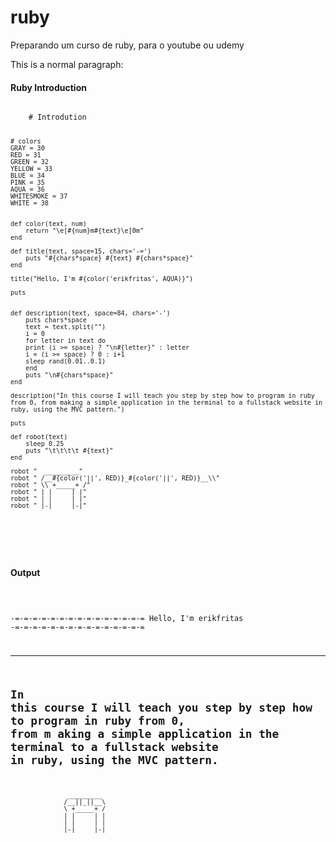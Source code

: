 # ruby
Preparando um curso de ruby, para o youtube ou udemy

<p>This is a normal paragraph:</p>

<h4>Ruby Introduction</h4>
<pre>
<code>
	# Introdution

	# colors
	GRAY = 30
	RED = 31
	GREEN = 32
	YELLOW = 33
	BLUE = 34
	PINK = 35
	AQUA = 36
	WHITESMOKE = 37
	WHITE = 38


	def color(text, num)
	    return "\e[#{num}m#{text}\e[0m"
	end

	def title(text, space=15, chars='-=')
	    puts "#{chars*space} #{text} #{chars*space}"
	end

	title("Hello, I'm #{color('erikfritas', AQUA)}")

	puts


	def description(text, space=84, chars='-')
	    puts chars*space
	    text = text.split("")
	    i = 0
	    for letter in text do
		print (i >= space) ? "\n#{letter}" : letter
		i = (i >= space) ? 0 : i+1
		sleep rand(0.01..0.1)
	    end
	    puts "\n#{chars*space}"
	end

	description("In this course I will teach you step by step how to program in ruby ​​from 0, from making a simple application in the terminal to a fullstack website in ruby, using the MVC pattern.")

	puts

	def robot(text)
	    sleep 0.25
	    puts "\t\t\t\t #{text}"
	end

	robot "  _________"
	robot " /__#{color('||', RED)}_#{color('||', RED)}__\\"
	robot " \\ +_____+ /"
	robot " | |     | |"
	robot " | |     | |"
	robot " |-|     |-|"
</code>
</pre>
<br>

<h4>Output</h4>
<pre>
<code>

-=-=-=-=-=-=-=-=-=-=-=-=-=-=-= Hello, I'm erikfritas -=-=-=-=-=-=-=-=-=-=-=-=-=-=-=

------------------------------------------------------------------------------------
In this course I will teach you step by step how to program in ruby from 0, from m
aking a simple application in the terminal to a fullstack website in ruby, using the 
MVC pattern.
------------------------------------------------------------------------------------

				   _________
				  /__||_||__\
				  \ +_____+ /
				  | |     | |
				  | |     | |
				  |-|     |-|
</code>
</pre>

